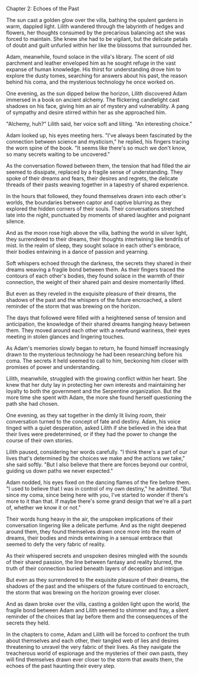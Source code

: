 Chapter 2: Echoes of the Past

The sun cast a golden glow over the villa, bathing the opulent gardens in warm, dappled light. Lilith wandered through the labyrinth of hedges and flowers, her thoughts consumed by the precarious balancing act she was forced to maintain. She knew she had to be vigilant, but the delicate petals of doubt and guilt unfurled within her like the blossoms that surrounded her.

Adam, meanwhile, found solace in the villa's library. The scent of old parchment and leather enveloped him as he sought refuge in the vast expanse of human knowledge. His thirst for understanding drove him to explore the dusty tomes, searching for answers about his past, the reason behind his coma, and the mysterious technology he once worked on.

One evening, as the sun dipped below the horizon, Lilith discovered Adam immersed in a book on ancient alchemy. The flickering candlelight cast shadows on his face, giving him an air of mystery and vulnerability. A pang of sympathy and desire stirred within her as she approached him.

"Alchemy, huh?" Lilith said, her voice soft and lilting. "An interesting choice."

Adam looked up, his eyes meeting hers. "I've always been fascinated by the connection between science and mysticism," he replied, his fingers tracing the worn spine of the book. "It seems like there's so much we don't know, so many secrets waiting to be uncovered."

As the conversation flowed between them, the tension that had filled the air seemed to dissipate, replaced by a fragile sense of understanding. They spoke of their dreams and fears, their desires and regrets, the delicate threads of their pasts weaving together in a tapestry of shared experience.

In the hours that followed, they found themselves drawn into each other's worlds, the boundaries between captor and captive blurring as they explored the hidden corners of their souls. Their conversations stretched late into the night, punctuated by moments of shared laughter and poignant silence.

And as the moon rose high above the villa, bathing the world in silver light, they surrendered to their dreams, their thoughts intertwining like tendrils of mist. In the realm of sleep, they sought solace in each other's embrace, their bodies entwining in a dance of passion and yearning.

Soft whispers echoed through the darkness, the secrets they shared in their dreams weaving a fragile bond between them. As their fingers traced the contours of each other's bodies, they found solace in the warmth of their connection, the weight of their shared pain and desire momentarily lifted.

But even as they reveled in the exquisite pleasure of their dreams, the shadows of the past and the whispers of the future encroached, a silent reminder of the storm that was brewing on the horizon.

The days that followed were filled with a heightened sense of tension and anticipation, the knowledge of their shared dreams hanging heavy between them. They moved around each other with a newfound wariness, their eyes meeting in stolen glances and lingering touches.

As Adam's memories slowly began to return, he found himself increasingly drawn to the mysterious technology he had been researching before his coma. The secrets it held seemed to call to him, beckoning him closer with promises of power and understanding.

Lilith, meanwhile, struggled with the growing conflict within her heart. She knew that her duty lay in protecting her own interests and maintaining her loyalty to both the government and the Serpentine organization. But the more time she spent with Adam, the more she found herself questioning the path she had chosen.

One evening, as they sat together in the dimly lit living room, their conversation turned to the concept of fate and destiny. Adam, his voice tinged with a quiet desperation, asked Lilith if she believed in the idea that their lives were predetermined, or if they had the power to change the course of their own stories.

Lilith paused, considering her words carefully. "I think there's a part of our lives that's determined by the choices we make and the actions we take," she said softly. "But I also believe that there are forces beyond our control, guiding us down paths we never expected."

Adam nodded, his eyes fixed on the dancing flames of the fire before them. "I used to believe that I was in control of my own destiny," he admitted. "But since my coma, since being here with you, I've started to wonder if there's more to it than that. If maybe there's some grand design that we're all a part of, whether we know it or not."

Their words hung heavy in the air, the unspoken implications of their conversation lingering like a delicate perfume. And as the night deepened around them, they found themselves drawn once more into the realm of dreams, their bodies and minds entwining in a sensual embrace that seemed to defy the very fabric of reality.

As their whispered secrets and unspoken desires mingled with the sounds of their shared passion, the line between fantasy and reality blurred, the truth of their connection buried beneath layers of deception and intrigue.

But even as they surrendered to the exquisite pleasure of their dreams, the shadows of the past and the whispers of the future continued to encroach, the storm that was brewing on the horizon growing ever closer.

And as dawn broke over the villa, casting a golden light upon the world, the fragile bond between Adam and Lilith seemed to shimmer and fray, a silent reminder of the choices that lay before them and the consequences of the secrets they held.

In the chapters to come, Adam and Lilith will be forced to confront the truth about themselves and each other, their tangled web of lies and desires threatening to unravel the very fabric of their lives. As they navigate the treacherous world of espionage and the mysteries of their own pasts, they will find themselves drawn ever closer to the storm that awaits them, the echoes of the past haunting their every step.